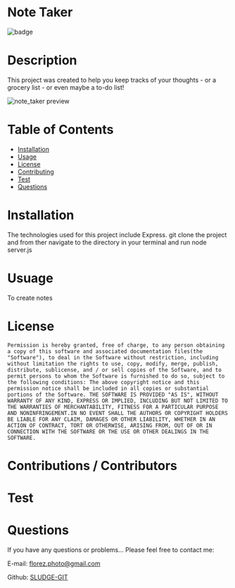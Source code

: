# Note Taker

  ![badge](https://img.shields.io/badge/License-MIT-Green)

# Description
This project was created to help you keep tracks of your thoughts - or a grocery list - or even maybe a to-do list!

![note_taker preview](https://user-images.githubusercontent.com/67348654/117182519-0f696180-ad9c-11eb-987a-9578c394bd72.jpg)


# Table of Contents

* [Installation](#Installation)
* [Usage](#Usage)
* [License](#License)
* [Contributing](#Contributions-/-Contributors)
* [Test](#Test)
* [Questions](#Questions)
 
# Installation
The technologies used for this project include Express. git clone the project and from ther navigate to the directory in your terminal and run node server.js


# Usuage
To create notes

# License
    Permission is hereby granted, free of charge, to any person obtaining a copy of this software and associated documentation files(the "Software"), to deal in the Software without restriction, including without limitation the rights to use, copy, modify, merge, publish, distribute, sublicense, and / or sell copies of the Software, and to permit persons to whom the Software is furnished to do so, subject to the following conditions: The above copyright notice and this permission notice shall be included in all copies or substantial portions of the Software. THE SOFTWARE IS PROVIDED "AS IS", WITHOUT WARRANTY OF ANY KIND, EXPRESS OR IMPLIED, INCLUDING BUT NOT LIMITED TO THE WARRANTIES OF MERCHANTABILITY, FITNESS FOR A PARTICULAR PURPOSE AND NONINFRINGEMENT.IN NO EVENT SHALL THE AUTHORS OR COPYRIGHT HOLDERS BE LIABLE FOR ANY CLAIM, DAMAGES OR OTHER LIABILITY, WHETHER IN AN ACTION OF CONTRACT, TORT OR OTHERWISE, ARISING FROM, OUT OF OR IN CONNECTION WITH THE SOFTWARE OR THE USE OR OTHER DEALINGS IN THE SOFTWARE.

# Contributions / Contributors


# Test



# Questions
If you have any questions or problems... Please feel free to contact me:

E-mail: florez.photo@gmail.com        

Github: [SLUDGE-GIT](https://github.com/SLUDGE-GIT)
